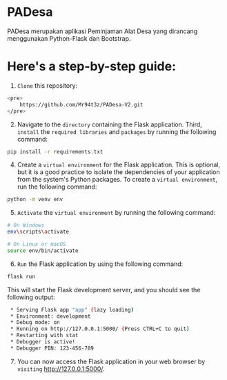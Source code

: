 # PADesa
PADesa merupakan aplikasi Peminjaman Alat Desa yang dirancang menggunakan Python-Flask dan Bootstrap.

# Here's a step-by-step guide:

1. `Clone` this repository:

```bash
<pre>
    https://github.com/Mr94t3z/PADesa-V2.git
</pre>
```

2. Navigate to the `directory` containing the Flask application.
Third, `install` the `required libraries` and `packages` by running the following command:

```bash
pip install -r requirements.txt
```

4. Create a `virtual environment` for the Flask application. This is optional, but it is a good practice to isolate the dependencies of your application from the system's Python packages. To create a `virtual environment`, run the following command:

```bash
python -m venv env
```

5. `Activate` the `virtual environment` by running the following command:

```bash
# On Windows
env\scripts\activate

# On Linux or macOS
source env/bin/activate
```

6. `Run` the Flask application by using the following command:

```bash
flask run
```

This will start the Flask development server, and you should see the following output:

```bash
 * Serving Flask app "app" (lazy loading)
 * Environment: development
 * Debug mode: on
 * Running on http://127.0.0.1:5000/ (Press CTRL+C to quit)
 * Restarting with stat
 * Debugger is active!
 * Debugger PIN: 123-456-789
```

7. You can now access the Flask application in your web browser by `visiting` http://127.0.0.1:5000/. 
